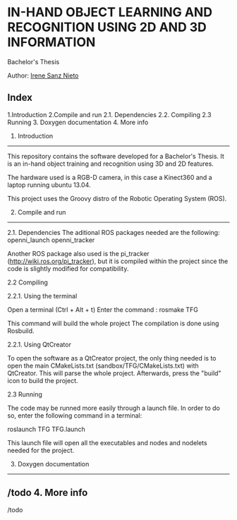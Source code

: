 IN-HAND OBJECT LEARNING AND RECOGNITION USING 2D AND 3D INFORMATION
=====

Bachelor's Thesis

Author: 
   [Irene Sanz Nieto](https://github.com/irenesanznieto)
   
   
Index
-------

1.Introduction
2.Compile and run
   2.1. Dependencies
   2.2. Compiling
   2.3  Running
3. Doxygen documentation
4. More info



1. Introduction
--------------------
This repository contains the software developed for a Bachelor's Thesis. It is an in-hand object training and recognition using 3D and 2D features. 

The hardware used is a RGB-D camera, in this case a Kinect360 and a laptop running ubuntu 13.04. 

This project uses the Groovy distro of the Robotic Operating System (ROS). 

2. Compile and run
---------------------

2.1. Dependencies
The aditional ROS packages needed are the following: 
openni_launch
openni_tracker


Another ROS package also used is the pi_tracker (http://wiki.ros.org/pi_tracker), but it is compiled within the project since the code is slightly modified for compatibility. 

2.2 Compiling

2.2.1. Using the terminal

Open a terminal (Ctrl + Alt + t)
Enter the command : rosmake TFG

This command will build the whole project
The compilation is done using Rosbuild. 
 

2.2.1. Using QtCreator

To open the software as a QtCreator project, the only thing needed is to open the main CMakeLists.txt (sandbox/TFG/CMakeLists.txt) with QtCreator. This will parse the whole project. Afterwards, press the "build" icon to build the project.


2.3 Running

The code may be runned more easily through a launch file. In order to do so, 
enter the following command in a terminal: 

roslaunch TFG TFG.launch

This launch file will open all the executables and nodes and nodelets needed for the project. 

3. Doxygen documentation
-------------------------
 /todo
4. More info
---------------------------
/todo

